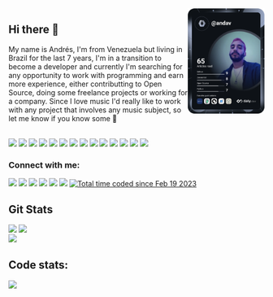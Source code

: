 <!--
**andavgc/andavgc** is a ✨ _special_ ✨ repository because its `README.md` (this file) appears on your GitHub profile.

Here are some ideas to get you started:

- 🔭 I’m currently working on ...
- 🌱 I’m currently learning ...
- 👯 I’m looking to collaborate on ...
- 🤔 I’m looking for help with ...
- 💬 Ask me about ...
- 📫 How to reach me: ...
- 😄 Pronouns: ...
- ⚡ Fun fact: ...
-->
<!-- DevCard -->
<a href="https://app.daily.dev/andav">
  <img align="right" src="https://github.com/andavgc/andavgc/blob/main/devcard.svg" width="30%" alt="Andrés' Dev Card"/>
</a>

## Hi there 👋

<div style="display: in-line: block">
<p align="left">My name is Andrés, I'm from Venezuela but living in Brazil for the last 7 years, I'm in a transition to become a developer and currently I'm searching for any opportunity to work with programming and earn more experience, either contributting to Open Source, doing some freelance projects or working for a company. Since I love music I'd really like to work with any project that involves any music subject, so let me know if you know some 🙂</p>
</div>
<div style="display: in-line: block"><br>
  <img width="3.5%" src="https://cdn.jsdelivr.net/gh/devicons/devicon/icons/python/python-original.svg" />
  <img width="3.5%" src="https://cdn.jsdelivr.net/gh/devicons/devicon/icons/javascript/javascript-original.svg" />
  <img width="3.5%" src="https://cdn.jsdelivr.net/gh/devicons/devicon/icons/html5/html5-original.svg" />
  <img width="3.5%" src="https://cdn.jsdelivr.net/gh/devicons/devicon/icons/css3/css3-original.svg" />
  <img width="3.5%" src="https://cdn.jsdelivr.net/gh/devicons/devicon/icons/react/react-original.svg" />
  <img width="3.5%" src="https://cdn.jsdelivr.net/gh/devicons/devicon/icons/typescript/typescript-original.svg" />
  <img width="3.5%" src="https://cdn.jsdelivr.net/gh/devicons/devicon/icons/fastapi/fastapi-original.svg" />
  <img width="3.5%" src="https://cdn.jsdelivr.net/gh/devicons/devicon/icons/postgresql/postgresql-original.svg" />
  <img width="3.5%" src="https://cdn.jsdelivr.net/gh/devicons/devicon/icons/sqlite/sqlite-original.svg" />
  <img width="3.5%" src="https://cdn.jsdelivr.net/gh/devicons/devicon/icons/mongodb/mongodb-original.svg" />
  <img width="3.5%" src="https://cdn.jsdelivr.net/gh/devicons/devicon/icons/vscode/vscode-original.svg" />
  <img width="3.5%" src="https://cdn.jsdelivr.net/gh/devicons/devicon/icons/git/git-original.svg" />   
  <img width="3.5%" src="https://cdn.jsdelivr.net/gh/devicons/devicon/icons/ubuntu/ubuntu-plain.svg" /> 
  <img width="3.5%" src="https://cdn.jsdelivr.net/gh/devicons/devicon/icons/bash/bash-original.svg" />
          
</div>

### Connect with me: 
<div>
  <a href="https://www.linkedin.com/in/andresdgarciac/" ><img src="https://img.shields.io/badge/linkedin-%230077B5.svg?style=for-the-badge&logo=linkedin&logoColor=white"/></a>
  <a href="https://www.discordapp.com/users/358043840768245762" ><img src="https://img.shields.io/badge/Discord-%235865F2.svg?style=for-the-badge&logo=discord&logoColor=white"/></a>
  <a href="https://www.instagram.com/andresgarciac/" ><img src="https://img.shields.io/badge/Instagram-%23E4405F.svg?style=for-the-badge&logo=Instagram&logoColor=white"/></a>
  <a href="https://wa.me/19971677713" ><img src="https://img.shields.io/badge/WhatsApp-25D366?style=for-the-badge&logo=whatsapp&logoColor=white"/></a>
  <a href="https://www.youtube.com/@beirazz"><img src="https://img.shields.io/badge/YouTube-%23FF0000.svg?style=for-the-badge&logo=YouTube&logoColor=white"/></a>
  <a href="https://gitlab.com/Andav_"><img src="https://img.shields.io/badge/gitlab-%23181717.svg?style=for-the-badge&logo=gitlab&logoColor=white"/><a/>
  <a href="https://wakatime.com/@andavgc"><img width="30%" src="https://wakatime.com/badge/user/a8dc69b9-25d8-42cd-8c42-2116c5bdd9ba.svg" alt="Total time coded since Feb 19 2023" /></a><br>
<!--   <img src="https://img.shields.io/youtube/channel/views/UCQ_65iMBFlVhfJ1hxIA8EVA?style=plastic&logo=youtube" /> -->
</div>
  
## Git Stats
<div style="display: in-line: block">
<img width="51%" src='https://github-readme-stats.vercel.app/api?username=andavgc&count_private=true&theme=tokyonight&show_icons=true&hide=stars' />
<img width="34%" src='https://github-readme-stats.vercel.app/api/top-langs/?username=andavgc&layout=compact&theme=tokyonight' />
</div>
<img width="8%" src="https://visitor-badge.glitch.me/badge?page_id=andavgc?style=plastic&logo=github" />
  
## Code stats:

<div style="display: in-line: block">
<!--Wakatime Card -->
<img width="55%" src="https://github-readme-stats.vercel.app/api/wakatime?username=andavgc&hide_progress=false&layout=compact&langs_count=6&theme=tokyonight" /><br>

</div><br>
